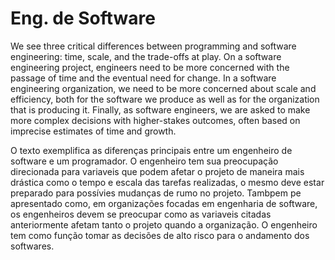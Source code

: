 # Eng. de Software

We see three critical differences between programming and software engineering: time, scale, and the trade-offs at play. On a software engineering project, engineers need to be more concerned with the passage of time and the eventual need for change. In a software engineering organization, we need to be more concerned about scale and efficiency, both for the software we produce as well as for the organization that is producing it. Finally, as software engineers, we are asked to make more complex decisions with higher-stakes outcomes, often based on imprecise estimates of time and growth.

O texto exemplifica as diferenças principais entre um engenheiro de software e um programador. O engenheiro tem sua preocupação direcionada para variaveis que podem afetar o projeto de maneira mais drástica como o tempo e escala das tarefas realizadas, o mesmo deve estar preparado para possívies mudanças de rumo no projeto. Tambpem pe apresentado como, em organizações focadas em engenharia de software, os engenheiros devem se preocupar como as variaveis citadas anteriormente afetam tanto o projeto quando a organização. O engenheiro tem como função tomar as decisões de alto risco para o andamento dos softwares.
